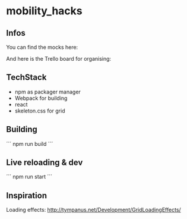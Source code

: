 # mobility_hacks
## Infos

You can find the mocks here:

And here is the Trello board for organising:

## TechStack

- npm as packager manager
- Webpack for building
- react
- skeleton.css for grid

## Building


´´´
npm run build
´´´

## Live reloading & dev

´´´
npm run start
´´´

## Inspiration

Loading effects: http://tympanus.net/Development/GridLoadingEffects/